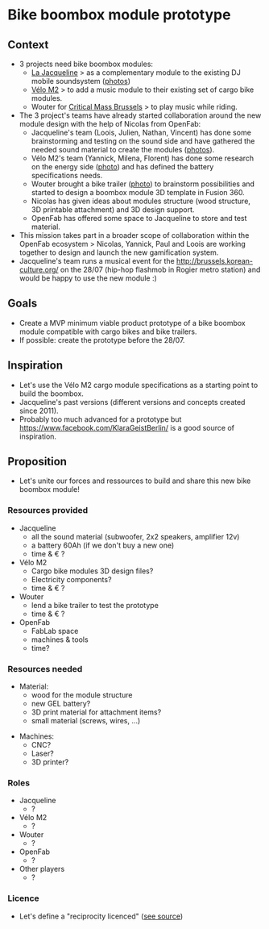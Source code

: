 # Bike boombox module prototype

## Context  
* 3 projects need bike boombox modules: 
  - [La Jacqueline](https://opencollective.com/lajacqueline) > as a complementary module to the existing DJ mobile soundsystem ([photos](https://photos.google.com/share/AF1QipPXGq4Ak3LUeM-ViqDInZTV_ve4LSlGMr1usyDhei923m0QT_WMv2R_SVe6JdMOdQ/photo/AF1QipM3Ln6nDdZqV9RdNM9piAoFOTTNaPk06acOgbdU?key=UzBjdU1OQ05LeGlHaW93LUp3RlVPN2puVkQ1UmRB))
  - [Vélo M2](https://www.facebook.com/velom2/) > to add a music module to their existing set of cargo bike modules.   
  - Wouter for [Critical Mass Brussels](https://www.facebook.com/criticalmassbrussels/) > to play music while riding. 
* The 3 project's teams have already started collaboration around the new module design with the help of Nicolas from OpenFab: 
  - Jacqueline's team (Loois, Julien, Nathan, Vincent) has done some brainstorming and testing on the sound side and have gathered the needed sound material to create the modules ([photos](https://photos.google.com/share/AF1QipPXGq4Ak3LUeM-ViqDInZTV_ve4LSlGMr1usyDhei923m0QT_WMv2R_SVe6JdMOdQ?key=UzBjdU1OQ05LeGlHaW93LUp3RlVPN2puVkQ1UmRB)). 
  - Vélo M2's team (Yannick, Milena, Florent) has done some research on the energy side ([photo](https://photos.google.com/share/AF1QipPXGq4Ak3LUeM-ViqDInZTV_ve4LSlGMr1usyDhei923m0QT_WMv2R_SVe6JdMOdQ/photo/AF1QipMfBRzbWMcqyBqVsZ91w_TPfwldFnxw4ifmVWwM?key=UzBjdU1OQ05LeGlHaW93LUp3RlVPN2puVkQ1UmRB)) and has defined the battery specifications needs.
  - Wouter brought a bike trailer ([photo](https://photos.google.com/share/AF1QipPXGq4Ak3LUeM-ViqDInZTV_ve4LSlGMr1usyDhei923m0QT_WMv2R_SVe6JdMOdQ/photo/AF1QipMvnlHKvSbSywnpYHIuSAkypZZTcroVxINWYGbk?key=UzBjdU1OQ05LeGlHaW93LUp3RlVPN2puVkQ1UmRB)) to brainstorm possibilities and started to design a boombox module 3D template in Fusion 360. 
  - Nicolas has given ideas about modules structure (wood structure, 3D printable attachment) and 3D design support. 
  - OpenFab has offered some space to Jacqueline to store and test material. 
* This mission takes part in a broader scope of collaboration within the OpenFab ecosystem > Nicolas, Yannick, Paul and Loois are working together to design and launch the new gamification system. 
* Jacqueline's team runs a musical event for the http://brussels.korean-culture.org/ on the 28/07 (hip-hop flashmob in Rogier metro station) and would be happy to use the new module :) 
 
## Goals
* Create a MVP minimum viable product prototype of a bike boombox module compatible with cargo bikes and bike trailers. 
* If possible: create the prototype before the 28/07.  

## Inspiration  
* Let's use the Vélo M2 cargo module specifications as a starting point to build the boombox. 
* Jacqueline's past versions (different versions and concepts created since 2011). 
* Probably too much advanced for a prototype but https://www.facebook.com/KlaraGeistBerlin/ is a good source of inspiration.  

## Proposition  
* Let's unite our forces and ressources to build and share this new bike boombox module! 

### Resources provided
* Jacqueline 
  - all the sound material (subwoofer, 2x2 speakers, amplifier 12v) 
  - a battery 60Ah (if we don't buy a new one) 
  - time & € ?
* Vélo M2
  - Cargo bike modules 3D design files? 
  - Electricity components? 
  - time & € ?
* Wouter 
  - lend a bike trailer to test the prototype
  - time & € ?
* OpenFab
  - FabLab space 
  - machines & tools 
  - time? 

### Resources needed 
* Material: 
  - wood for the module structure 
  - new GEL battery? 
  - 3D print material for attachment items? 
  - small material (screws, wires, ...) 
- Machines: 
  - CNC? 
  - Laser? 
  - 3D printer?

### Roles 
* Jacqueline 
  - ?
* Vélo M2
  - ?
* Wouter 
  - ?
* OpenFab
  - ? 
* Other players
  - ? 

### Licence 
* Let's define a "reciprocity licenced" ([see source](http://wiki.lafabriquedesmobilites.fr/wiki/Communs/Les_licences_%C3%A0_utiliser_pour_prot%C3%A9ger_les_communs#Cr.C3.A9ation_d.27une_licence_Fabrique_des_Mobilit.C3.A9s))

